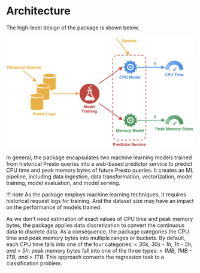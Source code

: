 # Architecture

The high-level design of the package is shown below.

<img src="docs/img/architecture.png" width="600">

In general, the package encapsulates two machine learning models trained from
historical Presto queries into a web-based predictor service to predict CPU
time and peak memory bytes of future Presto queries. It creates an ML pipeline,
including data ingestion, data transformation, vectorization, model training,
model evaluation, and model serving.

!!! note
    As the package employs machine learning techniques, it requires historical
    request logs for training. And the dataset size may have an impact on the
    performance of models trained.

As we don't need estimation of exact values of CPU time and peak memory bytes,
the package applies data discretization to convert the continuous data to discrete
data. As a consequence, the package categories the CPU time and peak memory
bytes into multiple ranges or buckets. By default, each CPU time falls into one
of the four categories: *< 30s, 30s - 1h, 1h - 5h, and > 5h*; peak memory bytes fall
into one of the three types: *< 1MB, 1MB - 1TB, and > 1TB*. This approach converts
the regression task to a classification problem.

